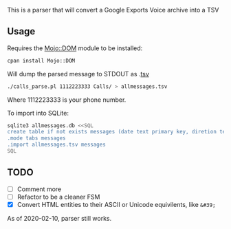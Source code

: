 
This is a parser that will convert a Google Exports Voice archive into a TSV

## Usage

Requires the [Mojo::DOM](https://metacpan.org/pod/Mojo::DOM) module to be installed:
```bash
cpan install Mojo::DOM
```

Will dump the parsed message to STDOUT as .[tsv](https://en.wikipedia.org/wiki/Tab-separated_values)

```bash
./calls_parse.pl 1112223333 Calls/ > allmessages.tsv
```
Where 1112223333 is your phone number.

To import into SQLite:

```bash
sqlite3 allmessages.db <<SQL
create table if not exists messages (date text primary key, diretion text, sender text, message text);
.mode tabs messages
.import allmessages.tsv messages
SQL
```

## TODO

- [ ] Comment more
- [ ] Refactor to be a cleaner FSM
- [x] Convert HTML entities to their ASCII or Unicode equivilents, like ```&#39;```

As of 2020-02-10, parser still works.
